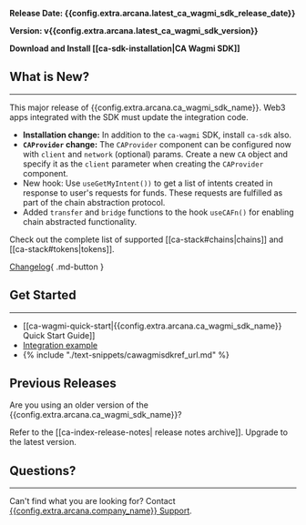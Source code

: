 **Release Date: {{config.extra.arcana.latest_ca_wagmi_sdk_release_date}}**  

**Version: v{{config.extra.arcana.latest_ca_wagmi_sdk_version}}**

**Download and Install [[ca-sdk-installation|CA Wagmi SDK]]**

## What is New?

---
 
This major release of {{config.extra.arcana.ca_wagmi_sdk_name}}.
Web3 apps integrated with the SDK must update the integration code.

- **Installation change:** In addition to the `ca-wagmi` SDK, install `ca-sdk` also.
- **`CAProvider` change:** The `CAProvider` component can be configured now with `client` and `network` (optional) params. Create a new `CA` object and specify it as the `client` parameter when creating the `CAProvider` component.
- New hook: Use `useGetMyIntent())` to get a list of intents created in response to user's requests for funds. These requests are fulfilled as part of the chain abstraction protocol.
- Added `transfer` and `bridge` functions to the hook `useCAFn()` for enabling chain abstracted functionality.

Check out the complete list of supported [[ca-stack#chains|chains]] and [[ca-stack#tokens|tokens]].

[Changelog](https://github.com/arcana-network/ca-wagmi/releases/latest){ .md-button }

## Get Started

---

* [[ca-wagmi-quick-start|{{config.extra.arcana.ca_wagmi_sdk_name}} Quick Start Guide]]
* [Integration example](https://github.com/arcana-network/ca-wagmi-example)
* {% include "./text-snippets/cawagmisdkref_url.md" %}

## Previous Releases

Are you using an older version of the {{config.extra.arcana.ca_wagmi_sdk_name}}?

Refer to the [[ca-index-release-notes| release notes archive]]. Upgrade to the latest version.

## Questions? 

---

Can't find what you are looking for? Contact [{{config.extra.arcana.company_name}} Support]({{page.meta.arcana.root_rel_path}}/support/index.md).
